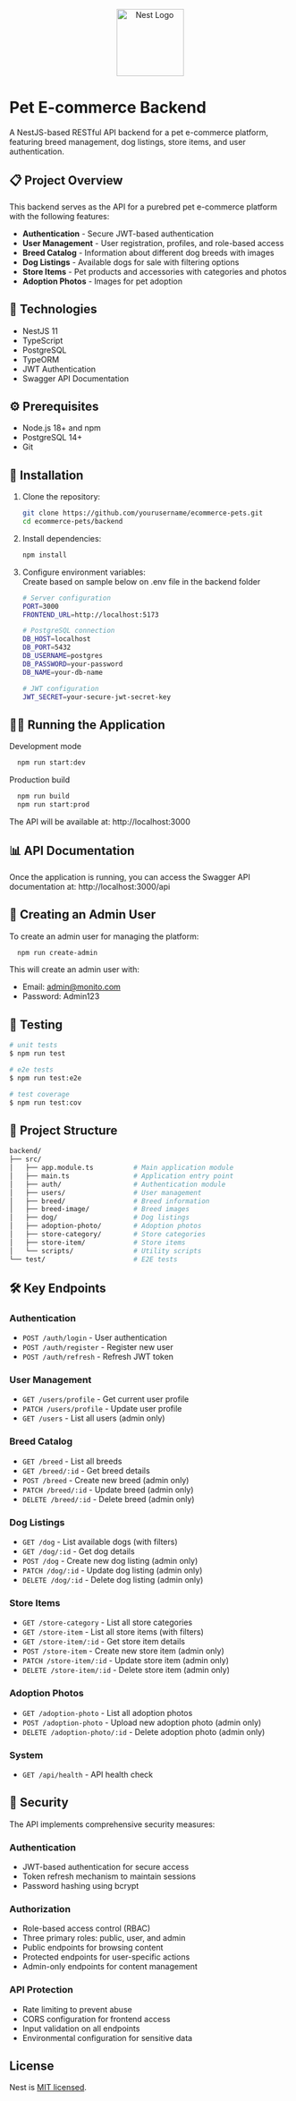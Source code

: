<p align="center">
  <a href="http://nestjs.com/" target="blank"><img src="https://nestjs.com/img/logo-small.svg" width="120" alt="Nest Logo" /></a>
</p>

# Pet E-commerce Backend

A NestJS-based RESTful API backend for a pet e-commerce platform, featuring breed management, dog listings, store items, and user authentication.

## 📋 Project Overview

This backend serves as the API for a purebred pet e-commerce platform with the following features:

- **Authentication** - Secure JWT-based authentication
- **User Management** - User registration, profiles, and role-based access
- **Breed Catalog** - Information about different dog breeds with images
- **Dog Listings** - Available dogs for sale with filtering options
- **Store Items** - Pet products and accessories with categories and photos
- **Adoption Photos** - Images for pet adoption

## 🔧 Technologies

- NestJS 11
- TypeScript
- PostgreSQL
- TypeORM
- JWT Authentication
- Swagger API Documentation

## ⚙️ Prerequisites

- Node.js 18+ and npm
- PostgreSQL 14+
- Git

## 🚀 Installation

1. Clone the repository:
   ```bash
   git clone https://github.com/yourusername/ecommerce-pets.git
   cd ecommerce-pets/backend
   ```

2. Install dependencies:
    ```bash
    npm install
    ```

3. Configure environment variables:  
    Create based on sample below on .env file in the backend folder
    ```bash
    # Server configuration
    PORT=3000
    FRONTEND_URL=http://localhost:5173

    # PostgreSQL connection
    DB_HOST=localhost
    DB_PORT=5432
    DB_USERNAME=postgres
    DB_PASSWORD=your-password
    DB_NAME=your-db-name

    # JWT configuration
    JWT_SECRET=your-secure-jwt-secret-key
    ```

## 🏃‍♂️ Running the Application
    
Development mode  
```bash
  npm run start:dev  
```

Production build  
```bash
  npm run build
  npm run start:prod
```
    
The API will be available at: http://localhost:3000

## 📊 API Documentation
Once the application is running, you can access the Swagger API documentation at: http://localhost:3000/api  

## 👤 Creating an Admin User  
To create an admin user for managing the platform:  
```bash
  npm run create-admin
```
This will create an admin user with:  
- Email: admin@monito.com  
- Password: Admin123  

## 🧪 Testing

```bash
# unit tests
$ npm run test

# e2e tests
$ npm run test:e2e

# test coverage
$ npm run test:cov
```

## 📁 Project Structure

```bash
backend/
├── src/
│   ├── app.module.ts          # Main application module
│   ├── main.ts                # Application entry point
│   ├── auth/                  # Authentication module
│   ├── users/                 # User management
│   ├── breed/                 # Breed information
│   ├── breed-image/           # Breed images
│   ├── dog/                   # Dog listings
│   ├── adoption-photo/        # Adoption photos
│   ├── store-category/        # Store categories
│   ├── store-item/            # Store items
│   └── scripts/               # Utility scripts
└── test/                      # E2E tests
```

## 🛠️ Key Endpoints

### Authentication
- `POST /auth/login` - User authentication
- `POST /auth/register` - Register new user
- `POST /auth/refresh` - Refresh JWT token

### User Management
- `GET /users/profile` - Get current user profile
- `PATCH /users/profile` - Update user profile
- `GET /users` - List all users (admin only)

### Breed Catalog
- `GET /breed` - List all breeds
- `GET /breed/:id` - Get breed details
- `POST /breed` - Create new breed (admin only)
- `PATCH /breed/:id` - Update breed (admin only)
- `DELETE /breed/:id` - Delete breed (admin only)

### Dog Listings
- `GET /dog` - List available dogs (with filters)
- `GET /dog/:id` - Get dog details
- `POST /dog` - Create new dog listing (admin only)
- `PATCH /dog/:id` - Update dog listing (admin only)
- `DELETE /dog/:id` - Delete dog listing (admin only)

### Store Items
- `GET /store-category` - List all store categories
- `GET /store-item` - List all store items (with filters)
- `GET /store-item/:id` - Get store item details
- `POST /store-item` - Create new store item (admin only)
- `PATCH /store-item/:id` - Update store item (admin only)
- `DELETE /store-item/:id` - Delete store item (admin only)

### Adoption Photos
- `GET /adoption-photo` - List all adoption photos
- `POST /adoption-photo` - Upload new adoption photo (admin only)
- `DELETE /adoption-photo/:id` - Delete adoption photo (admin only)

### System
- `GET /api/health` - API health check

## 🔐 Security

The API implements comprehensive security measures:

### Authentication
- JWT-based authentication for secure access
- Token refresh mechanism to maintain sessions
- Password hashing using bcrypt

### Authorization
- Role-based access control (RBAC)
- Three primary roles: public, user, and admin
- Public endpoints for browsing content
- Protected endpoints for user-specific actions
- Admin-only endpoints for content management

### API Protection
- Rate limiting to prevent abuse
- CORS configuration for frontend access
- Input validation on all endpoints
- Environmental configuration for sensitive data

## License

Nest is [MIT licensed](https://github.com/nestjs/nest/blob/master/LICENSE).
